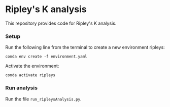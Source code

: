 # Ripley's K analysis

This repository provides code for Ripley's K analysis.

### Setup
Run the following line from the terminal to create a new environment ripleys:
```
conda env create -f environment.yaml
```

Activate the environment:
```
conda activate ripleys
```

### Run analysis
Run the file `run_ripleysAnalysis.py`.